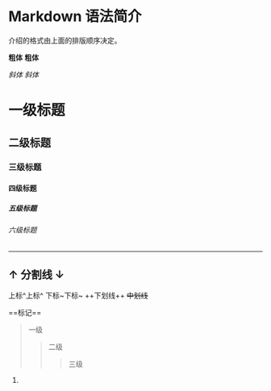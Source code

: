 # Markdown 语法简介
  介绍的格式由上面的排版顺序决定。

**粗体**
__粗体__

*斜体*
_斜体_

# 一级标题
## 二级标题
### 三级标题
#### 四级标题
##### 五级标题
###### 六级标题


***
↑
分割线
↓
---
上标^上标^
下标~下标~
++下划线++
~~中划线~~

==标记==
>一级
>>二级
>>>三级

1.
